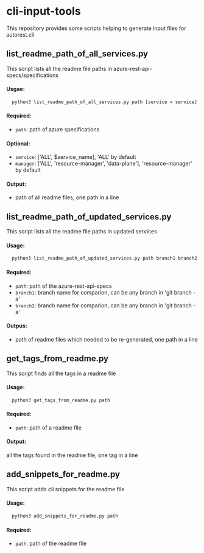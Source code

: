 # cli-input-tools

This repository provides some scripts helping to generate input files for autorest.cli

## list_readme_path_of_all_services.py
This script lists all the readme file paths in azure-rest-api-specs/specifications

#### Usgae:
``` bash
  python3 list_readme_path_of_all_services.py path [service = service] [manager = manager]
```

#### Required:
  - `path`: path of azure specifications

#### Optional:
  - `service`: ['ALL', $service_name], 'ALL' by default
  - `manager`: ['ALL', 'resource-manager', 'data-plane'], 'resource-manager' by default

#### Output:
  - path of all readme files, one path in a line


## list_readme_path_of_updated_services.py
This script lists all the readme file paths in updated services

#### Usage:
``` bash
  python3 list_readme_path_of_updated_services.py path branch1 branch2
```
#### Required:
  - `path`:    path of the azure-rest-api-specs
  - `branch1`: branch name for comparion, can be any branch in 'git branch -a'
  - `branch2`: branch name for comparion, can be any branch in 'git branch -a'

#### Outpus:
  - path of readme files which needed to be re-generated, one path in a line
  
  
## get_tags_from_readme.py
This script finds all the tags in a readme file

#### Usage:
``` bash
  python3 get_tags_from_readme.py path
```

#### Required:
  - `path`: path of a readme file

#### Output:
  all the tags found in the readme file, one tag in a line


## add_snippets_for_readme.py
This script adds cli snippets for the readme file

#### Usage:
``` bash
  python3 add_snippets_for_readme.py path
```
#### Required:
  - `path`: path of the readme file
